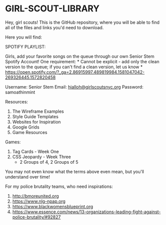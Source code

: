 # GIRL-SCOUT-LIBRARY
Hey, girl scouts! This is the GitHub repository, where you will be able to find all of the files and links you'd need to download.

Here you will find:

SPOTIFY PLAYLIST:

Girls, add your favorite songs on the queue through our own Senior Stem Spotify Account!
One requirement:
    * Cannot be explicit - add only the clean version to the queue; if you can't find a clean version, let us know
    * https://open.spotify.com/?_ga=2.86915997.489819984.1581047042-269326445.1572820458
    
Username: Senior Stem
Email: hjalloh@girlscoutsnyc.org
Password: samoathinmint
    


Resources:
1) The Wireframe Examples
2) Style Guide Templates
3) Websites for Inspiration
4) Google Grids
5) Game Resources


Games:
1) Tag Cards - Week One
2) CSS Jeopardy - Week Three
    - 2 Groups of 4, 2 Groups of 5

You may not even know what the terms above even mean, but you'll understand over time!


For my police brutality teams, who need inspirations:
1) http://bmoreunited.org
2) https://www.nlg-npap.org
3) https://www.blackwomensblueprint.org
4) https://www.essence.com/news/13-organizations-leading-fight-against-police-brutality/#92827

